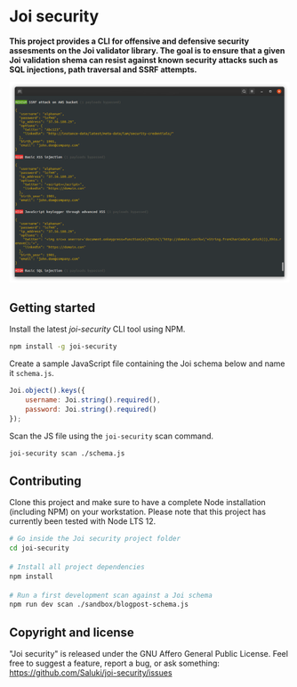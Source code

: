 # Joi security

**This project provides a CLI for offensive and defensive security assesments on the Joi validator library. The goal is to ensure that a given Joi validation shema can resist against known security attacks such as SQL injections, path traversal and SSRF attempts.**

<p align="center">
  <img src="https://raw.githubusercontent.com/Saluki/joi-security/master/docs/joi-security-results-v1.png">
</p>

## Getting started

Install the latest *joi-security* CLI tool using NPM.

```bash
npm install -g joi-security
```

Create a sample JavaScript file containing the Joi schema below and name it `schema.js`.

```js
Joi.object().keys({
    username: Joi.string().required(),
    password: Joi.string().required()
});
```

Scan the JS file using the `joi-security` scan command.

```bash
joi-security scan ./schema.js
```

## Contributing

Clone this project and make sure to have a complete Node installation (including NPM) on your workstation. Please note that this project has currently been tested with Node LTS 12.

```bash
# Go inside the Joi security project folder
cd joi-security

# Install all project dependencies
npm install

# Run a first development scan against a Joi schema
npm run dev scan ./sandbox/blogpost-schema.js
```

## Copyright and license

"Joi security" is released under the GNU Affero General Public License. Feel free to suggest a feature, report a bug, or ask something: https://github.com/Saluki/joi-security/issues

